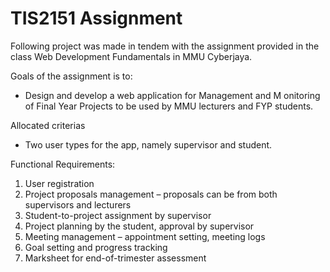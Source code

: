 # TIS2151 Assignment

Following project was made in tendem with the assignment provided in the class Web Development Fundamentals in MMU Cyberjaya.

Goals of the assignment is to:
 - Design and develop a web application for Management and M onitoring of Final Year Projects to be used by MMU lecturers and FYP students. 
 
Allocated criterias
 -  Two user types for the app, namely supervisor and student.

Functional Requirements:
1. User registration
2. Project proposals management – proposals can be from both supervisors and
lecturers
3. Student-to-project assignment by supervisor
4. Project planning by the student, approval by supervisor
5. Meeting management – appointment setting, meeting logs
6. Goal setting and progress tracking
7. Marksheet for end-of-trimester assessment